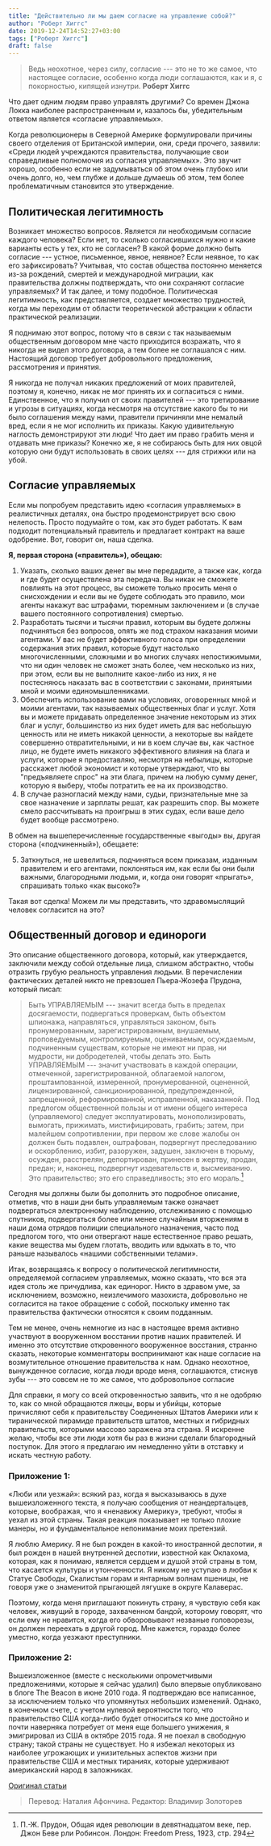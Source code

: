 ```yaml
---
title: "Действительно ли мы даем согласие на управление собой?"
author: "Роберт Хиггс"
date: 2019-12-24T14:52:27+03:00
tags: ["Роберт Хиггс"]
draft: false
---
```

> Ведь неохотное, через силу, согласие --- это не то же самое, что настоящее согласие, особенно когда люди соглашаются, как и я, с покорностью, кипящей изнутри.
**Роберт Хиггс**


Что дает одним людям право управлять другими? Со времен Джона Локка наиболее распространенным и, казалось бы, убедительным ответом является «согласие управляемых».

Когда революционеры в Северной Америке формулировали причины своего отделения от Британской империи, они, среди прочего, заявили: «Среди людей учреждаются правительства, получающие свои справедливые полномочия из согласия управляемых». Это звучит хорошо, особенно если не задумываться об этом очень глубоко или очень долго, но, чем глубже и дольше думаешь об этом, тем более проблематичным становится это утверждение.

## Политическая легитимность

Возникает множество вопросов. Является ли необходимым согласие каждого человека? Если нет, то сколько согласившихся нужно и какие варианты есть у тех, кто не согласен? В какой форме должно быть согласие --- устное, письменное, явное, неявное? Если неявное, то как его зафиксировать? Учитывая, что состав общества постоянно меняется из-за рождений, смертей и международной миграции, как правительства должны подтверждать, что они сохраняют согласие управляемых? И так далее, и тому подобное. Политическая легитимность, как представляется, создает множество трудностей, когда мы переходим от области теоретической абстракции к области практической реализации.

Я поднимаю этот вопрос, потому что в связи с так называемым общественным договором мне часто приходится возражать, что я никогда не видел этого договора, а тем более не соглашался с ним. Настоящий договор требует добровольного предложения, рассмотрения и принятия.

Я никогда не получал никаких предложений от моих правителей, поэтому я, конечно, никак не мог принять их и согласиться с ними. Единственное, что я получил от своих правителей --- это третирование и угрозы в ситуациях, когда несмотря на отсутствие какого бы то ни было соглашения между нами, правители причиняли мне немалый вред, если я не мог исполнить их приказы. Какую удивительную наглость демонстрируют эти люди! Что дает им право грабить меня и отдавать мне приказы? Конечно же, я не собираюсь быть для них овцой которую они будут использовать в своих целях --- для стрижки или на убой.

## Согласие управляемых

Если мы попробуем представить идею «согласия управляемых» в реалистичных деталях, она быстро продемонстрирует всю свою нелепость. Просто подумайте о том, как это будет работать. К вам подходит потенциальный правитель и предлагает контракт на ваше одобрение. Вот, говорит он, наша сделка.

**Я, первая сторона («правитель»), обещаю:**

1. Указать, сколько ваших денег вы мне передадите, а также как, когда и где будет осуществлена эта передача. Вы никак не сможете повлиять на этот процесс, вы сможете только просить меня о снисхождении и если вы не будете соблюдать это правило, мои агенты накажут вас штрафами, тюремным заключением и (в случае вашего постоянного сопротивления) смертью.
2.  Разработать тысячи и тысячи правил, которым вы будете должны подчиняться без вопросов, опять же под страхом наказания моими агентами. У вас не будет эффективного голоса при определении содержания этих правил, которые будут настолько многочисленными, сложными и во многих случаях непостижимыми, что ни один человек не сможет знать более, чем несколько из них, при этом, если вы не выполните какое-либо из них, я не постесняюсь наказать вас в соответствии с законами, принятыми мной и моими   единомышленниками.
3.  Обеспечить использование вами на условиях, оговоренных мной и моими агентами, так называемых общественных благ и услуг. Хотя вы и можете придавать определенное значение некоторым из этих благ и услуг, большинство из них будет иметь для вас небольшую ценность или не иметь никакой ценности, а некоторые вы найдете совершенно отвратительными, и ни в коем случае вы, как частное лицо, не будете иметь никакого эффективного влияния на блага и услуги, которые я предоставляю, несмотря на небылицы, которые расскажет любой экономист и которые утверждают, что вы "предъявляете спрос" на эти блага, причем на любую сумму денег, которую я выберу, чтобы потратить ее на их производство.
4.  В случае разногласий между нами, судьи, признательные мне за свое назначение и зарплаты решат, как разрешить спор. Вы можете смело рассчитывать на проигрыш в этих судах, если ваше дело будет вообще рассмотрено.

 В обмен на вышеперечисленные государственные «выгоды» вы, другая сторона («подчиненный»), обещаете:

 5. Заткнуться, не шевелиться, подчиняться всем приказам, изданным правителем и его агентами, поклоняться им, как если бы они были важными, благородными людьми, и, когда они говорят «прыгать», спрашивать только «как высоко?»

Такая вот сделка! Можем ли мы представить, что здравомыслящий человек согласится на это?

## Общественный договор и единороги

Это описание общественного договора, который, как утверждается, заключили между собой отдельные лица, слишком абстрактно, чтобы отразить грубую реальность управления людьми. В перечислении фактических деталей никто не превзошел Пьера-Жозефа Прудона, который писал:

> Быть УПРАВЛЯЕМЫМ --- значит всегда быть в пределах досягаемости, подвергаться проверкам, быть объектом шпионажа, направляться, управляться законом, быть пронумерованным, зарегистрированным, внушаемым, проповедуемым, контролируемым, оцениваемым, осуждаемым, подчиненным существам, которые не имеют ни прав, ни мудрости, ни добродетелей, чтобы делать это. Быть УПРАВЛЯЕМЫМ --- значит участвовать в каждой операции, отмеченной, зарегистрированной, облагаемой налогом, проштампованной, измеренной, пронумерованной, оцененной, лицензированной, санкционированной, предупрежденной, запрещенной, реформированной, исправленной, наказанной. Под предлогом общественной пользы и от имени общего интереса (управляемого) следует эксплуатировать, монополизировать, вымогать, прижимать, мистифицировать, грабить; затем, при малейшем сопротивлении, при первом же слове жалобы он должен быть подавлен, оштрафован, подвергнут преследованию и оскорблению, избит, разоружен, задушен, заключен в тюрьму, осужден, расстрелян, депортирован, принесен в жертву, продан, предан; и, наконец, подвергнут издевательств и, высмеиванию. Это правительство; это его справедливость; это его мораль.[^1]

Сегодня мы должны были бы дополнить это подробное описание, отметив, что в наши дни быть управляемым также означает подвергаться электронному наблюдению, отслеживанию с помощью спутников, подвергаться более или менее случайным вторжениям в наши дома отрядов полиции специального назначения, часто под предлогом того, что они отвергают наше естественное право решать, какие вещества мы будем глотать, вводить или вдыхать в то, что раньше называлось «нашими собственными телами».

Итак, возвращаясь к вопросу о политической легитимности, определяемой согласием управляемых, можно  сказать, что вся эта идея столь же причудлива, как единорог. Никто в здравом уме, за исключением, возможно, неизлечимого мазохиста, добровольно не согласится на такое обращение с собой, поскольку именно так правительства фактически относятся к своим подданным.

Тем не менее, очень немногие из нас в настоящее время активно участвуют в вооруженном восстании против наших правителей. И именно это отсутствие откровенного вооруженное восстания, странно сказать, некоторые комментаторы воспринимают как наше согласие на возмутительное отношение правительства к нам. Однако неохотное,  вынужденное согласие, когда люди вроде меня, соглашаются, стиснув зубы --- это совсем не то же самое, что добровольное согласие

Для справки, я могу со всей откровенностью заявить, что я не одобряю то, как со мной обращаются лжецы, воры и убийцы, которые причисляют себя к правительству Соединенных Штатов Америки или к тиранической пирамиде правительств штатов, местных и гибридных правительств, которыми массово заражена эта страна. Я искренне желаю, чтобы все эти люди хотя бы раз в жизни сделали благородный поступок. Для этого я предлагаю им немедленно уйти в отставку и искать честную работу.

### Приложение 1:
«Люби или уезжай»: всякий раз, когда я высказываюсь в духе вышеизложенного текста, я  получаю сообщения от неандертальцев, которые, воображая, что я «ненавижу Америку», требуют, чтобы я уехал из этой страны. Такая реакция показывает не только плохие манеры, но и фундаментальное непонимание моих претензий.

Я люблю Америку. Я не  был рожден в какой-то иностранной деспотии, я был рожден в нашей внутренней деспотии, известной как Оклахома, которая, как я понимаю, является сердцем и душой этой страны в том, что касается культуры и утонченности. Я никому не уступаю в любви к Статуе Свободы, Скалистым горам и янтарным волнам пшеницы, не говоря уже о знаменитой прыгающей лягушке в округе Калаверас.

Поэтому, когда меня приглашают покинуть страну, я чувствую себя как человек, живущий в городе, захваченном бандой, которому говорят, что если ему не нравится, когда его обворовывают незваные головорезы, он должен переехать в другой город. Мне кажется, гораздо более уместно, когда уезжают преступники.

### Приложение 2:
Вышеизложенное (вместе с несколькими опрометчивыми предложениями, которые я сейчас удалил) было впервые опубликовано в блоге The Beacon в июне 2010 года. Я подтверждаю все написанное, за исключением только что упомянутых небольших изменений. Однако, в конечном счете, с учетом нулевой вероятности того, что правительство США когда-либо будет относиться ко мне достойно и почти наверняка потребует от меня еще большего унижения, я эмигрировал из США в октябре 2015 года. Я не поехал в свободную страну; такой страны не существует. Но я избежал некоторых из наиболее угрожающих и унизительных аспектов жизни при правительстве США и местных тираниях, которые удерживают американский народ в заложниках.

[Оригинал статьи](https://fee.org/articles/do-we-really-consent-to-be-governed/?fbclid=IwAR1yqGeR4mycOs90EB7R2WkRoVsg-AsEiTO2P5qjSb1C2rDK-czXdvomP6M)

> Перевод: Наталия Афончина. Редактор: Владимир Золоторев

[^1]:П.-Ж. Прудон, Общая идея революции в девятнадцатом веке, пер. Джон Беве рли Робинсон. Лондон: Freedom Press, 1923, стр. 294
